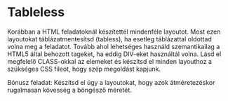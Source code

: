 # Tableless

Korábban a HTML feladatoknál készítettél mindenféle layoutot. Most ezen layoutokat táblázatmentesítsd (tabless), ha esetleg táblázattal oldottad volna meg a feladatot. Tovább ahol lehetséges használd szemantikailag a HTML5 által behozott tageket, ha eddig DIV-eket használtál volna. Lásd el megfelelő CLASS-okkal az elemeket és készítsd el minden layouthoz a szükséges CSS fileot, hogy szép megoldást kapjunk.

Bónusz feladat: Készítsd el úgy a layoutokat, hogy azok átméretezéskor rugalmasan kövesség a böngésző méretét.
